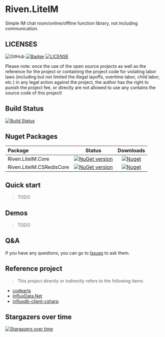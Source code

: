 # Riven.LiteIM
Simple IM chat room/online/offline function library, not including communication.

## LICENSES
![GitHub](https://img.shields.io/github/license/rivenfx/Modular?color=brightgreen)
[![Badge](https://img.shields.io/badge/link-996.icu-%23FF4D5B.svg?style=flat-square)](https://996.icu/#/zh_CN)
[![LICENSE](https://img.shields.io/badge/license-Anti%20996-blue.svg?style=flat-square)](https://github.com/996icu/996.ICU/blob/master/LICENSE)

Please note: once the use of the open source projects as well as the reference for the project or containing the project code for violating labor laws (including but not limited the illegal layoffs, overtime labor, child labor, etc.) in any legal action against the project, the author has the right to punish the project fee, or directly are not allowed to use any contains the source code of this project!

## Build Status

[![Build Status](https://dev.azure.com/rivenfx/RivenFx/_apis/build/status/rivenfx.LiteIM?branchName=master)](https://dev.azure.com/rivenfx/RivenFx/_build/latest?definitionId=9&branchName=master)

## Nuget Packages

|Package|Status|Downloads|
|:------|:-----:|:-----:|
|Riven.LiteIM.Core|[![NuGet version](https://img.shields.io/nuget/v/Riven.LiteIM.Core?color=brightgreen)](https://www.nuget.org/packages/Riven.LiteIM.Core/)|[![Nuget](https://img.shields.io/nuget/dt/Riven.LiteIM.Core?color=brightgreen)](https://www.nuget.org/packages/Riven.LiteIM.Core/)|
|Riven.LiteIM.CSRedisCore|[![NuGet version](https://img.shields.io/nuget/v/Riven.LiteIM.CSRedisCore?color=brightgreen)](https://www.nuget.org/packages/Riven.LiteIM.CSRedisCore/)|[![Nuget](https://img.shields.io/nuget/dt/Riven.LiteIM.CSRedisCore?color=brightgreen)](https://www.nuget.org/packages/Riven.LiteIM.CSRedisCore/)|


## Quick start
> TODO

## Demos

> TODO


## Q&A

If you have any questions, you can go to  [Issues](https://github.com/rivenfx/LiteIM/issues) to ask them.


## Reference project

> This project directly or indirectly refers to the following items

- [codearts](https://github.com/tinylit/codearts)
- [InfluxData.Net](https://github.com/tihomir-kit/InfluxData.Net)
- [influxdb-client-csharp](https://github.com/influxdata/influxdb-client-csharp)


## Stargazers over time

[![Stargazers over time](https://starchart.cc/rivenfx/LiteIM.svg)](https://starchart.cc/rivenfx/LiteIM)
